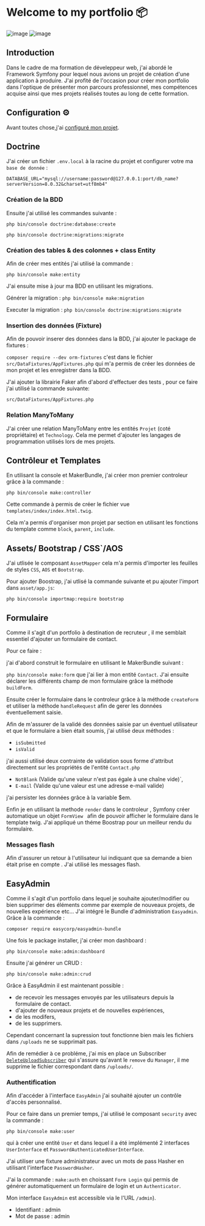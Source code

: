 # Welcome to my portfolio 📦

![image](https://img.shields.io/badge/Symfony-000000?style=for-the-badge&logo=Symfony&logoColor=white) ![image](https://img.shields.io/badge/Bootstrap-563D7C?style=for-the-badge&logo=bootstrap&logoColor=white)

## Introduction

Dans le cadre de ma formation de déveleppeur web, j'ai abordé le Framework Symfony pour lequel nous avions un projet de création d'une application à produire. J'ai profité de l'occasion pour créer mon portfolio dans l'optique de présenter mon parcours professionnel, mes compétences acquise ainsi que mes projets réalisés toutes au long de cette formation.

## Configuration ⚙️

Avant toutes chose,j'ai [configuré mon projet](INSTALL.md).

## Doctrine

J'ai créer un fichier `.env.local` à la racine du projet et configurer votre ma `base de donnée` :

`DATABASE_URL="mysql://username:password@127.0.0.1:port/db_name?serverVersion=8.0.32&charset=utf8mb4"`

### Création de la BDD

Ensuite j'ai utilisé les commandes suivante :

`php bin/console doctrine:database:create`

`php bin/console doctrine:migrations:migrate`

### Création des tables & des colonnes + class Entity

Afin de créer mes entités j'ai utilisé la commande :

`php bin/console make:entity`

J'ai ensuite mise à jour ma BDD en utilisant les migrations.

Générer la migration :
`php bin/console make:migration`

Executer la migration :
`php bin/console doctrine:migrations:migrate`

### Insertion des données (Fixture)

Afin de pouvoir inserer des données dans la BDD, j'ai ajouter le package de fixtures :

`composer require --dev orm-fixtures`
c'est dans le fichier `src/DataFixtures/AppFixtures.php` qui m'a permis de créer les données de mon projet et les enregistrer dans la BDD.

J'ai ajouter la librairie Faker afin d'abord d'effectuer des tests , pour ce faire j'ai utilisé la commande suivante:

`src/DataFixtures/AppFixtures.php`

### Relation ManyToMany

J'ai créer une relation ManyToMany entre les entités `Projet` (coté propriétaire) et `Technology`. Cela me permet d'ajouter les langages de programmation utilisés lors de mes projets.

## Contrôleur et Templates

En utilisant la console et MakerBundle, j'ai créer mon premier controleur grâce à la commande :

`php bin/console make:controller`

Cette commande à permis de créer le fichier vue `templates/index/index.html.twig`.

Cela m'a permis d'organiser mon projet par section en utilisant les fonctions du template comme `block`, `parent`, `include`.

## Assets/ Bootstrap / CSS`/AOS

J'ai utlisée le composant `AssetMapper` cela m'a permis d'importer les feuilles de styles `CSS`, `AOS` et `Bootstrap`.

Pour ajouter Boostrap, j'ai utlisé la commande suivante et pu ajouter l'import dans `asset/app.js`:

`php bin/console importmap:require bootstrap`

## Formulaire

Comme il s'agit d'un portfolio à destination de recruteur , il me semblait essentiel d'ajouter un formulaire de contact.

Pour ce faire :

j'ai d'abord construit le formulaire en utilisant le MakerBundle suivant :

`php bin/console make:form` que j'ai lier à mon entité `Contact`. J'ai ensuite déclarer les différents champ de mon formulaire grâce la méthode `buildForm`.

Ensuite créer le formulaire dans le controleur grâce à la méthode `createForm` et utiliser la méthode `handleRequest` afin de gerer les données éventuellement saisie.

Afin de m'assurer de la validé des données saisie par un éventuel utilisateur et que le formulaire a bien était soumis, j'ai utilisé deux méthodes :

- `isSubmitted`
- `isValid`

j'ai aussi utilisé deux contrainte de validation sous forme d'attribut directement sur les propriétés de l'entité `Contact.php`

- `NotBlank` (Valide qu'une valeur n'est pas égale à une chaîne vide)`,
- `E-mail` (Valide qu'une valeur est une adresse e-mail valide)

j'ai persister les données grâce à la variable $em.

Enfin je en utilisant la methode `render` dans le controleur , Symfony créer automatique un objet `FormView ` afin de pouvoir afficher le formulaire dans le template twig. J'ai appliqué un théme Boostrap pour un meilleur rendu du formulaire.

### Messages flash

Afin d'assurer un retour à l'utilisateur lui indiquant que sa demande a bien était prise en compte . J'ai utilisé les messages flash.

## EasyAdmin

Comme il s'agit d'un portfolio dans lequel je souhaite ajouter/modifier ou bien supprimer des éléments comme par exemple de nouveaux projets, de nouvelles expérience etc... J'ai intégré le Bundle d'administration `Easyadmin`. Grâce à la commande :

`composer require easycorp/easyadmin-bundle`

Une fois le package installer, j'ai créer mon dashboard :

`php bin/console make:admin:dashboard`

Ensuite j'ai générer un CRUD :

`php bin/console make:admin:crud`

Grâce à EasyAdmin il est maintenant possible :

- de recevoir les messages envoyés par les utilisateurs depuis la formulaire de contact.
- d'ajouter de nouveaux projets et de nouvelles expériences,
- de les modifers,
- de les supprimers.

Cependant concernant la supression tout fonctionne bien mais les fichiers dans `/uploads` ne se supprimait pas.

Afin de remédier à ce probléme, j'ai mis en place un Subscriber [`DeleteUploadSubscriber`](src/EventSubscriber/DeleteUploadSubscriber.php) qui s'assure qu'avant le `remove` du `Manager`, il me supprime le fichier correspondant dans `/uploads/`.

### Authentification

Afin d'accéder à l'interface `EasyAdmin` j'ai souhaité ajouter un contrôle d'accès personnalisé.

Pour ce faire dans un premier temps, j'ai utilisé le composant `security` avec la commande :

`php bin/console make:user`

qui à créer une entité `User` et dans lequel il a été implémenté 2 interfaces `UserInterface` et `PasswordAuthenticatedUserInterface`.

J'ai utiliser une fixture administrateur avec un mots de pass Hasher en utilisant l'interface `PasswordHasher`.

J'ai la commande : `make:auth` en choissant `Form Login` qui permis de générer automatiquement un formulaire de login et un `Authenticator`.

Mon interface `EasyAdmin` est accessible via le l'URL `/admin`).

- Identifiant : admin
- Mot de passe : admin
